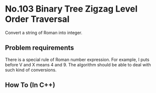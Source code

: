 No.103 Binary Tree Zigzag Level Order Traversal
=========
Convert a string of Roman into integer.  

## Problem requirements
  
There is a special rule of Roman number expression. For example, I puts before V and X means 4 and 9. The algorithm
should be able to deal with such kind of conversions.  

## How To (In C++)

